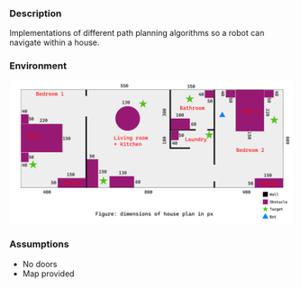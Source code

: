 ### Description
Implementations of different path planning algorithms so a robot can navigate within a house.

### Environment
![plan](plan.png)

### Assumptions
- No doors
- Map provided